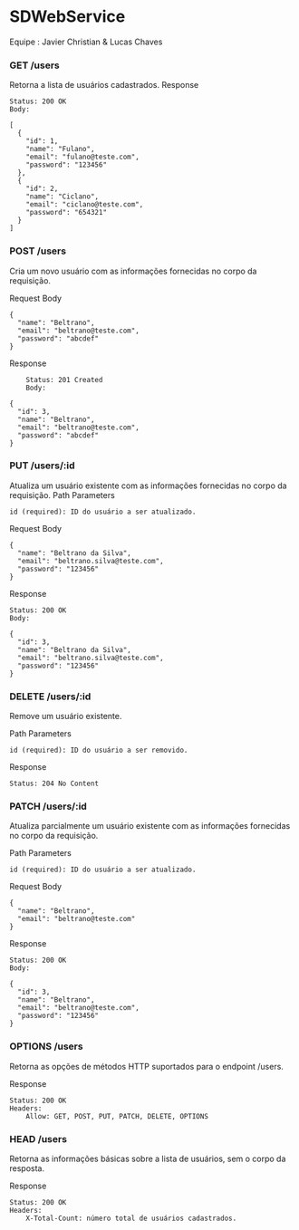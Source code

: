 # SDWebService

Equipe : Javier Christian & Lucas Chaves


### GET /users

Retorna a lista de usuários cadastrados.
Response

    Status: 200 OK
    Body:

    [
      {
        "id": 1,
        "name": "Fulano",
        "email": "fulano@teste.com",
        "password": "123456"
      },
      {
        "id": 2,
        "name": "Ciclano",
        "email": "ciclano@teste.com",
        "password": "654321"
      }
    ]

### POST /users

Cria um novo usuário com as informações fornecidas no corpo da requisição.

Request Body


    {
      "name": "Beltrano",
      "email": "beltrano@teste.com",
      "password": "abcdef"
    }

Response

        Status: 201 Created
        Body:

    {
      "id": 3,
      "name": "Beltrano",
      "email": "beltrano@teste.com",
      "password": "abcdef"
    }

### PUT /users/:id

Atualiza um usuário existente com as informações fornecidas no corpo da requisição.
Path Parameters

    id (required): ID do usuário a ser atualizado.

Request Body

    {
      "name": "Beltrano da Silva",
      "email": "beltrano.silva@teste.com",
      "password": "123456"
    }

Response

    Status: 200 OK
    Body:

    {
      "id": 3,
      "name": "Beltrano da Silva",
      "email": "beltrano.silva@teste.com",
      "password": "123456"
    }

### DELETE /users/:id

Remove um usuário existente.

Path Parameters

    id (required): ID do usuário a ser removido.

Response

    Status: 204 No Content

### PATCH /users/:id

Atualiza parcialmente um usuário existente com as informações fornecidas no corpo da requisição.

Path Parameters

    id (required): ID do usuário a ser atualizado.

Request Body

    {
      "name": "Beltrano",
      "email": "beltrano@teste.com"
    }

Response

    Status: 200 OK
    Body:

    {
      "id": 3,
      "name": "Beltrano",
      "email": "beltrano@teste.com",
      "password": "123456"
    }

### OPTIONS /users

Retorna as opções de métodos HTTP suportados para o endpoint /users.

Response

    Status: 200 OK
    Headers:
        Allow: GET, POST, PUT, PATCH, DELETE, OPTIONS

### HEAD /users

Retorna as informações básicas sobre a lista de usuários, sem o corpo da resposta.

Response

    Status: 200 OK
    Headers:
        X-Total-Count: número total de usuários cadastrados.
        
